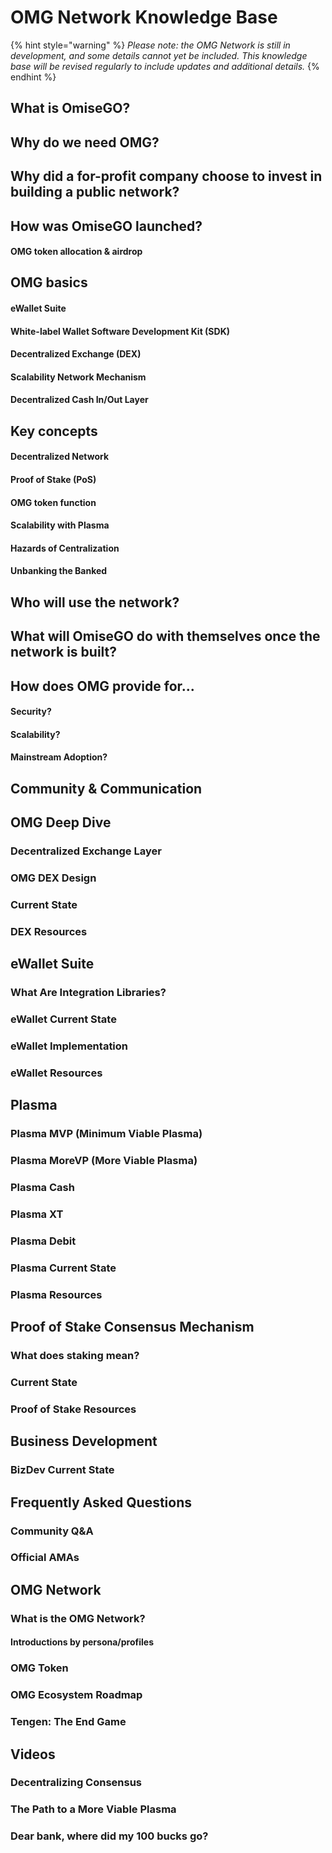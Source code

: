 # OMG Network Knowledge Base

{% hint style="warning" %}
_Please note: the OMG Network is still in development, and some details cannot yet be included. This knowledge base will be revised regularly to include updates and additional details._
{% endhint %}

## **What is OmiseGO?**

## **Why do we need OMG?**

## **Why did a for-profit company choose to invest in building a public network?**

## **How was OmiseGO launched?**

#### **OMG token allocation & airdrop**

## **OMG basics**

#### **eWallet Suite**

#### **White-label Wallet Software Development Kit \(SDK\)**

#### **Decentralized Exchange \(DEX\)**

#### **Scalability Network Mechanism**

#### **Decentralized Cash In/Out Layer**

## **Key concepts**

#### **Decentralized Network**

#### **Proof of Stake \(PoS\)**

#### **OMG token function**

#### **Scalability with Plasma**

#### **Hazards of Centralization**

#### **Unbanking the Banked**

## **Who will use the network?**

## **What will OmiseGO do with themselves once the network is built?**

## **How does OMG provide for...**

#### **Security?**

#### **Scalability?**

#### **Mainstream Adoption?**

## **Community & Communication**

## OMG Deep Dive

### Decentralized Exchange Layer

### OMG DEX Design

### Current State

### DEX Resources

## eWallet Suite

### What Are Integration Libraries?

### eWallet Current State

### eWallet Implementation

### eWallet Resources

## Plasma

### Plasma MVP \(Minimum Viable Plasma\)

### Plasma MoreVP \(More Viable Plasma\)

### Plasma Cash

### Plasma XT

### Plasma Debit

### Plasma Current State

### Plasma Resources

## Proof of Stake Consensus Mechanism

### What does staking mean?

### Current State

### Proof of Stake Resources

## Business Development

### BizDev Current State

## Frequently Asked Questions

### Community Q&A

### Official AMAs

## OMG Network

### What is the OMG Network?

#### Introductions by persona/profiles

### OMG Token

### OMG Ecosystem Roadmap

### Tengen: The End Game

## Videos

### Decentralizing Consensus

### The Path to a More Viable Plasma

### Dear bank, where did my 100 bucks go?



